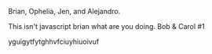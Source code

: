 Brian, Ophelia, Jen, and Alejandro.


This isn't javascript brian what are you doing. Bob & Carol #1



yguigytfytghhvfciuyhiuoivuf
